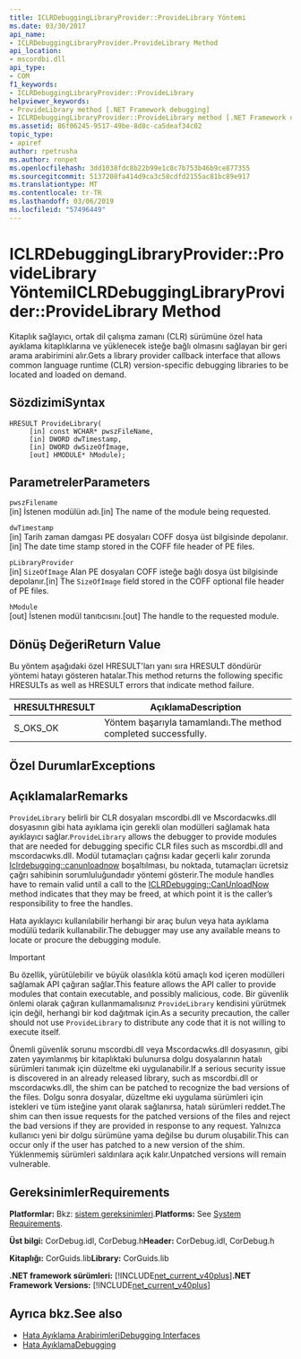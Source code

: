 ```yaml
---
title: ICLRDebuggingLibraryProvider::ProvideLibrary Yöntemi
ms.date: 03/30/2017
api_name:
- ICLRDebuggingLibraryProvider.ProvideLibrary Method
api_location:
- mscordbi.dll
api_type:
- COM
f1_keywords:
- ICLRDebuggingLibraryProvider::ProvideLibrary
helpviewer_keywords:
- ProvideLibrary method [.NET Framework debugging]
- ICLRDebuggingLibraryProvider::ProvideLibrary method [.NET Framework debugging]
ms.assetid: 86f06245-9517-49be-8d8c-ca5deaf34c02
topic_type:
- apiref
author: rpetrusha
ms.author: ronpet
ms.openlocfilehash: 3dd1038fdc8b22b99e1c8c7b753b46b9ce877355
ms.sourcegitcommit: 5137208fa414d9ca3c58cdfd2155ac81bc89e917
ms.translationtype: MT
ms.contentlocale: tr-TR
ms.lasthandoff: 03/06/2019
ms.locfileid: "57496449"
---
```

# <a name="iclrdebugginglibraryproviderprovidelibrary-method"></a><span data-ttu-id="e99a7-102">ICLRDebuggingLibraryProvider::ProvideLibrary Yöntemi</span><span class="sxs-lookup"><span data-stu-id="e99a7-102">ICLRDebuggingLibraryProvider::ProvideLibrary Method</span></span>
<span data-ttu-id="e99a7-103">Kitaplık sağlayıcı, ortak dil çalışma zamanı (CLR) sürümüne özel hata ayıklama kitaplıklarına ve yüklenecek isteğe bağlı olmasını sağlayan bir geri arama arabirimini alır.</span><span class="sxs-lookup"><span data-stu-id="e99a7-103">Gets a library provider callback interface that allows common language runtime (CLR) version-specific debugging libraries to be located and loaded on demand.</span></span>  
  
## <a name="syntax"></a><span data-ttu-id="e99a7-104">Sözdizimi</span><span class="sxs-lookup"><span data-stu-id="e99a7-104">Syntax</span></span>  
  
```  
HRESULT ProvideLibrary(  
     [in] const WCHAR* pwszFileName,  
     [in] DWORD dwTimestamp,  
     [in] DWORD dwSizeOfImage,  
     [out] HMODULE* hModule);  
```  
  
## <a name="parameters"></a><span data-ttu-id="e99a7-105">Parametreler</span><span class="sxs-lookup"><span data-stu-id="e99a7-105">Parameters</span></span>  
 `pwszFilename`  
 <span data-ttu-id="e99a7-106">[in] İstenen modülün adı.</span><span class="sxs-lookup"><span data-stu-id="e99a7-106">[in] The name of the module being requested.</span></span>  
  
 `dwTimestamp`  
 <span data-ttu-id="e99a7-107">[in] Tarih zaman damgası PE dosyaları COFF dosya üst bilgisinde depolanır.</span><span class="sxs-lookup"><span data-stu-id="e99a7-107">[in] The date time stamp stored in the COFF file header of PE files.</span></span>  
  
 `pLibraryProvider`  
 <span data-ttu-id="e99a7-108">[in] `SizeOfImage` Alan PE dosyaları COFF isteğe bağlı dosya üst bilgisinde depolanır.</span><span class="sxs-lookup"><span data-stu-id="e99a7-108">[in] The `SizeOfImage` field stored in the COFF optional file header of PE files.</span></span>  
  
 `hModule`  
 <span data-ttu-id="e99a7-109">[out] İstenen modül tanıtıcısını.</span><span class="sxs-lookup"><span data-stu-id="e99a7-109">[out] The handle to the requested module.</span></span>  
  
## <a name="return-value"></a><span data-ttu-id="e99a7-110">Dönüş Değeri</span><span class="sxs-lookup"><span data-stu-id="e99a7-110">Return Value</span></span>  
 <span data-ttu-id="e99a7-111">Bu yöntem aşağıdaki özel HRESULT'ları yanı sıra HRESULT döndürür yöntemi hatayı gösteren hatalar.</span><span class="sxs-lookup"><span data-stu-id="e99a7-111">This method returns the following specific HRESULTs as well as HRESULT errors that indicate method failure.</span></span>  
  
|<span data-ttu-id="e99a7-112">HRESULT</span><span class="sxs-lookup"><span data-stu-id="e99a7-112">HRESULT</span></span>|<span data-ttu-id="e99a7-113">Açıklama</span><span class="sxs-lookup"><span data-stu-id="e99a7-113">Description</span></span>|  
|-------------|-----------------|  
|<span data-ttu-id="e99a7-114">S_OK</span><span class="sxs-lookup"><span data-stu-id="e99a7-114">S_OK</span></span>|<span data-ttu-id="e99a7-115">Yöntem başarıyla tamamlandı.</span><span class="sxs-lookup"><span data-stu-id="e99a7-115">The method completed successfully.</span></span>|  
  
## <a name="exceptions"></a><span data-ttu-id="e99a7-116">Özel Durumlar</span><span class="sxs-lookup"><span data-stu-id="e99a7-116">Exceptions</span></span>  
  
## <a name="remarks"></a><span data-ttu-id="e99a7-117">Açıklamalar</span><span class="sxs-lookup"><span data-stu-id="e99a7-117">Remarks</span></span>  
 <span data-ttu-id="e99a7-118">`ProvideLibrary` belirli bir CLR dosyaları mscordbi.dll ve Mscordacwks.dll dosyasının gibi hata ayıklama için gerekli olan modülleri sağlamak hata ayıklayıcı sağlar.</span><span class="sxs-lookup"><span data-stu-id="e99a7-118">`ProvideLibrary` allows the debugger to provide modules that are needed for debugging specific CLR files such as mscordbi.dll and mscordacwks.dll.</span></span> <span data-ttu-id="e99a7-119">Modül tutamaçları çağrısı kadar geçerli kalır zorunda [Iclrdebugging::canunloadnow](../../../../docs/framework/unmanaged-api/debugging/iclrdebugging-canunloadnow-method.md) boşaltılması, bu noktada, tutamaçları ücretsiz çağrı sahibinin sorumluluğundadır yöntemi gösterir.</span><span class="sxs-lookup"><span data-stu-id="e99a7-119">The module handles have to remain valid until a call to the [ICLRDebugging::CanUnloadNow](../../../../docs/framework/unmanaged-api/debugging/iclrdebugging-canunloadnow-method.md) method indicates that they may be freed, at which point it is the caller’s responsibility to free the handles.</span></span>  
  
 <span data-ttu-id="e99a7-120">Hata ayıklayıcı kullanılabilir herhangi bir araç bulun veya hata ayıklama modülü tedarik kullanabilir.</span><span class="sxs-lookup"><span data-stu-id="e99a7-120">The debugger may use any available means to locate or procure the debugging module.</span></span>  
  
> [!IMPORTANT]
>  <span data-ttu-id="e99a7-121">Bu özellik, yürütülebilir ve büyük olasılıkla kötü amaçlı kod içeren modülleri sağlamak API çağıran sağlar.</span><span class="sxs-lookup"><span data-stu-id="e99a7-121">This feature allows the API caller to provide modules that contain executable, and possibly malicious, code.</span></span> <span data-ttu-id="e99a7-122">Bir güvenlik önlemi olarak çağıran kullanmamalısınız `ProvideLibrary` kendisini yürütmek için değil, herhangi bir kod dağıtmak için.</span><span class="sxs-lookup"><span data-stu-id="e99a7-122">As a security precaution, the caller should not use `ProvideLibrary` to distribute any code that it is not willing to execute itself.</span></span>  
>   
>  <span data-ttu-id="e99a7-123">Önemli güvenlik sorunu mscordbi.dll veya Mscordacwks.dll dosyasının, gibi zaten yayımlanmış bir kitaplıktaki bulunursa dolgu dosyalarının hatalı sürümleri tanımak için düzeltme eki uygulanabilir.</span><span class="sxs-lookup"><span data-stu-id="e99a7-123">If a serious security issue is discovered in an already released library, such as mscordbi.dll or mscordacwks.dll, the shim can be patched to recognize the bad versions of the files.</span></span> <span data-ttu-id="e99a7-124">Dolgu sonra dosyalar, düzeltme eki uygulama sürümleri için istekleri ve tüm isteğine yanıt olarak sağlanırsa, hatalı sürümleri reddet.</span><span class="sxs-lookup"><span data-stu-id="e99a7-124">The shim can then issue requests for the patched versions of the files and reject the bad versions if they are provided in response to any request.</span></span> <span data-ttu-id="e99a7-125">Yalnızca kullanıcı yeni bir dolgu sürümüne yama değilse bu durum oluşabilir.</span><span class="sxs-lookup"><span data-stu-id="e99a7-125">This can occur only if the user has patched to a new version of the shim.</span></span> <span data-ttu-id="e99a7-126">Yüklenmemiş sürümleri saldırılara açık kalır.</span><span class="sxs-lookup"><span data-stu-id="e99a7-126">Unpatched versions will remain vulnerable.</span></span>  
  
## <a name="requirements"></a><span data-ttu-id="e99a7-127">Gereksinimler</span><span class="sxs-lookup"><span data-stu-id="e99a7-127">Requirements</span></span>  
 <span data-ttu-id="e99a7-128">**Platformlar:** Bkz: [sistem gereksinimleri](../../../../docs/framework/get-started/system-requirements.md).</span><span class="sxs-lookup"><span data-stu-id="e99a7-128">**Platforms:** See [System Requirements](../../../../docs/framework/get-started/system-requirements.md).</span></span>  
  
 <span data-ttu-id="e99a7-129">**Üst bilgi:** CorDebug.idl, CorDebug.h</span><span class="sxs-lookup"><span data-stu-id="e99a7-129">**Header:** CorDebug.idl, CorDebug.h</span></span>  
  
 <span data-ttu-id="e99a7-130">**Kitaplığı:** CorGuids.lib</span><span class="sxs-lookup"><span data-stu-id="e99a7-130">**Library:** CorGuids.lib</span></span>  
  
 <span data-ttu-id="e99a7-131">**.NET framework sürümleri:** [!INCLUDE[net_current_v40plus](../../../../includes/net-current-v40plus-md.md)]</span><span class="sxs-lookup"><span data-stu-id="e99a7-131">**.NET Framework Versions:** [!INCLUDE[net_current_v40plus](../../../../includes/net-current-v40plus-md.md)]</span></span>  
  
## <a name="see-also"></a><span data-ttu-id="e99a7-132">Ayrıca bkz.</span><span class="sxs-lookup"><span data-stu-id="e99a7-132">See also</span></span>
- [<span data-ttu-id="e99a7-133">Hata Ayıklama Arabirimleri</span><span class="sxs-lookup"><span data-stu-id="e99a7-133">Debugging Interfaces</span></span>](../../../../docs/framework/unmanaged-api/debugging/debugging-interfaces.md)
- [<span data-ttu-id="e99a7-134">Hata Ayıklama</span><span class="sxs-lookup"><span data-stu-id="e99a7-134">Debugging</span></span>](../../../../docs/framework/unmanaged-api/debugging/index.md)
